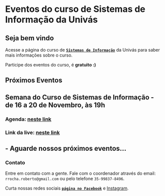 # Eventos do curso de Sistemas de Informação da Univás

## Seja bem vindo

Acesse a página do curso de **[`Sistemas de Informação`](https://www.univas.edu.br/menu/ensino/graduacao/curso.asp?id=13)** da Univás para saber mais informações sobre o curso.

Participe dos eventos do curso, é **gratuito :)**

## Próximos Eventos

## Semana do Curso de Sistemas de Informação - de 16 a 20 de Novembro, às 19h

### Agenda: [neste link](https://www.univas.edu.br/docs/2020/destaques/Univas_Web_Semana_SI_2020.pdf)

### Link da live: [neste link](http://bit.ly/SemanaSI2020)

## - Aguarde nossos próximos eventos...


### Contato
Entre em contato com a gente. Fale com o coordenador através do email: `rrocha.roberto@gmail.com` ou pelo telefone `35-99837-8496`.

Curta nossas redes sociais **[`página no Facebook`](https://www.facebook.com/Univas.edu)** e [Instagram](instagram.com/univas_oficial).
